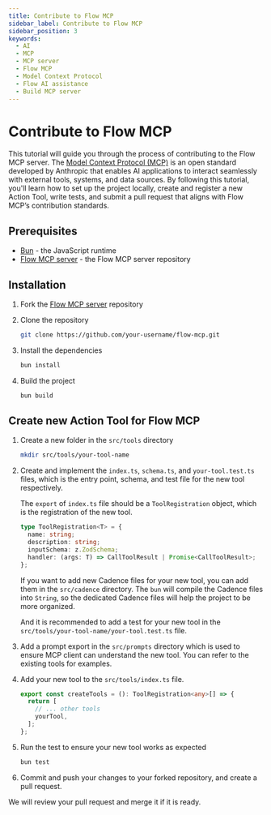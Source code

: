 ```yaml
---
title: Contribute to Flow MCP
sidebar_label: Contribute to Flow MCP
sidebar_position: 3
keywords:
  - AI
  - MCP
  - MCP server
  - Flow MCP
  - Model Context Protocol
  - Flow AI assistance
  - Build MCP server
---
```


# Contribute to Flow MCP

This tutorial will guide you through the process of contributing to the Flow MCP server. The [Model Context Protocol (MCP)] is an open standard developed by Anthropic that enables AI applications to interact seamlessly with external tools, systems, and data sources. By following this tutorial, you'll learn how to set up the project locally, create and register a new Action Tool, write tests, and submit a pull request that aligns with Flow MCP’s contribution standards.  


## Prerequisites

- [Bun] - the JavaScript runtime
- [Flow MCP server] - the Flow MCP server repository

## Installation

1. Fork the [Flow MCP server] repository

2. Clone the repository

    ```bash
    git clone https://github.com/your-username/flow-mcp.git
    ```

3. Install the dependencies

    ```bash
    bun install
    ```

4. Build the project

    ```bash
    bun build
    ```

## Create new Action Tool for Flow MCP

1. Create a new folder in the `src/tools` directory

    ```bash
    mkdir src/tools/your-tool-name
    ```

2. Create and implement the `index.ts`, `schema.ts`, and `your-tool.test.ts` files, which is the entry point, schema, and test file for the new tool respectively.

    The `export` of `index.ts` file should be a `ToolRegistration` object, which is the registration of the new tool.

    ```ts
    type ToolRegistration<T> = {
      name: string;
      description: string;
      inputSchema: z.ZodSchema;
      handler: (args: T) => CallToolResult | Promise<CallToolResult>;
    };
    ```

    If you want to add new Cadence files for your new tool, you can add them in the `src/cadence` directory. The `bun` will compile the Cadence files into `String`, so the dedicated Cadence files will help the project to be more organized.

    And it is recommended to add a test for your new tool in the `src/tools/your-tool-name/your-tool.test.ts` file.

3. Add a prompt export in the `src/prompts` directory which is used to ensure MCP client can understand the new tool. You can refer to the existing tools for examples.

4. Add your new tool to the `src/tools/index.ts` file.

    ```ts
    export const createTools = (): ToolRegistration<any>[] => {
      return [
        // ... other tools
        yourTool,
      ];
    };
    ```

5. Run the test to ensure your new tool works as expected

    ```bash
    bun test
    ```

6. Commit and push your changes to your forked repository, and create a pull request.

We will review your pull request and merge it if it is ready.

[Flow MCP server]: https://github.com/outblock/flow-mcp
[Bun]: https://bun.sh/
[Model Context Protocol (MCP)]: https://modelcontextprotocol.io/introduction

